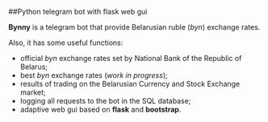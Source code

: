 ##Python telegram bot with flask web gui

**Bynny** is a telegram bot that provide Belarusian ruble (*byn*) exchange rates.

Also, it has some useful functions:

* official *byn* exchange rates set by National Bank of the Republic of Belarus;
* best *byn* exchange rates (*work in progress*);
* results of trading on the Belarusian Currency and Stock Exchange market;
* logging all requests to the bot in the SQL database;
* adaptive web gui based on **flask** and **bootstrap**.